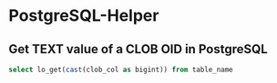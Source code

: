 # PostgreSQL-Helper

## Get TEXT value of a CLOB OID in PostgreSQL ##

```sql
select lo_get(cast(clob_col as bigint)) from table_name
```
